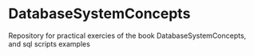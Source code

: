 # DatabaseSystemConcepts
Repository for practical exercies of the book DatabaseSystemConcepts, and sql scripts examples
